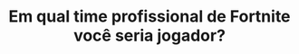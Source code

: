 ---
type: teste
title: Em qual time profissional de Fortnite você seria jogador?
game: Fortnite
image:
  name: Fortnite
  src:  ../static/assets/images/fortnite-teams.jpg

questions:
  -
    id: 173c8337-549c-4d20-a5b4-466e41b381df
    title: Qual o seu rifle favorito?
    options:
      -
        key: A
        text: M4
      -
        key: B
        text: Scar
      -
        key: C
        text: Famas
      -
        key: D
        text: AUG
  -
    id: 6d04d7f2-921a-42ed-b84f-d31cf307ae01
    title: Qual o seu tipo de jogo favorito?
    options:
      -
        key: A
        text: Normal
      -
        key: B
        text: Arena
      -
        key: C
        text: Criativo
      -
        key: D
        text: Parquinho
  -
    id: 8962ce58-75cd-446c-b067-e5d7a1d7f0c7
    title: Você se considera qual tipo de jogador?
    options:
      -
        key: A
        text: Safe
      -
        key: B
        text: Agressivo
result:
  statement:
    final: Você seria jogador pela equipe
    share: Eu seria jogador pela equipe %s! E você, em qual time profissional de Fortnite seria jogador?

  items:
    -
      id: 7585024d-adf1-401a-9cfd-101d7f1b649a
      title: Cloud9
      image:
        name: Cloud9
        src: ../static/assets/images/cloud9.jpg
    -
      id: b296a521-a6b6-4494-98b9-5b30824758fb
      title: The Boys
      image:
        name: The Boys
        src: ../static/assets/images/theboys.jpg
    -
      id: ac69d3f0-7373-4d45-a1e6-48b795fa56f2
      title: RED Canids
      image:
        name: RED Canids
        src: ../static/assets/images/redcanids.jpg
    -
      id: 0bbc1931-da73-468a-9526-a9cad12ddacb
      title: DC Team
      image:
        name: DC Team
        src: ../static/assets/images/dcteam.png
    -
      id: 179d35ae-2cf0-4abc-a8d1-5da9fed80b7a
      title: W7M Gaming
      image:
        name: W7M Gaming
        src: ../static/assets/images/w7mgaming.jpg
    -
      id: 8de13789-bcc9-4498-a248-2b79635d0c77
      title: Team Singularity
      image:
        name: Team Singularity
        src: ../static/assets/images/teamsingularity.jpg
---